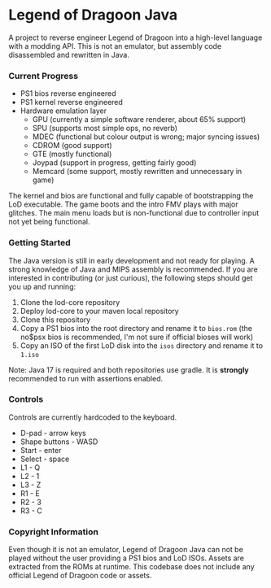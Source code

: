# Legend of Dragoon Java

A project to reverse engineer Legend of Dragoon into a high-level language with a modding API. This is not an emulator, but assembly code disassembled and rewritten in Java.

### Current Progress

- PS1 bios reverse engineered
- PS1 kernel reverse engineered
- Hardware emulation layer
  - GPU (currently a simple software renderer, about 65% support)
  - SPU (supports most simple ops, no reverb)
  - MDEC (functional but colour output is wrong; major syncing issues)
  - CDROM (good support)
  - GTE (mostly functional)
  - Joypad (support in progress, getting fairly good)
  - Memcard (some support, mostly rewritten and unnecessary in game)

The kernel and bios are functional and fully capable of bootstrapping the LoD executable. The game boots and the intro FMV plays with major glitches. The main menu loads but is non-functional due to controller input not yet being functional.

### Getting Started

The Java version is still in early development and not ready for playing. A strong knowledge of Java and MIPS assembly is recommended. If you are interested in contributing (or just curious), the following steps should get you up and running:
1. Clone the lod-core repository
2. Deploy lod-core to your maven local repository
3. Clone this repository
4. Copy a PS1 bios into the root directory and rename it to `bios.rom` (the no$psx bios is recommended, I'm not sure if official bioses will work)
5. Copy an ISO of the first LoD disk into the `isos` directory and rename it to `1.iso`

Note: Java 17 is required and both repositories use gradle. It is **strongly** recommended to run with assertions enabled.

### Controls ###

Controls are currently hardcoded to the keyboard.
- D-pad - arrow keys
- Shape buttons - WASD
- Start - enter
- Select - space
- L1 - Q
- L2 - 1
- L3 - Z
- R1 - E
- R2 - 3
- R3 - C

### Copyright Information

Even though it is not an emulator, Legend of Dragoon Java can not be played without the user providing a PS1 bios and LoD ISOs. Assets are extracted from the ROMs at runtime. This codebase does not include any official Legend of Dragoon code or assets.
